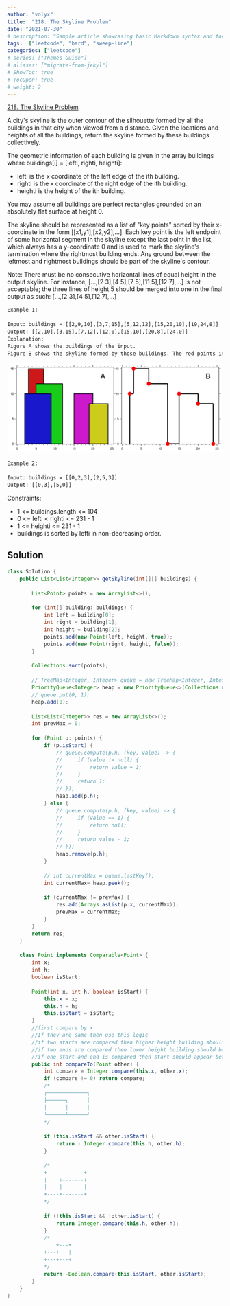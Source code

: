 ```yaml
---
author: "volyx"
title:  "218. The Skyline Problem"
date: "2021-07-30"
# description: "Sample article showcasing basic Markdown syntax and formatting for HTML elements."
tags:  ["leetcode", "hard", "sweep-line"]
categories: ["leetcode"]
# series: ["Themes Guide"]
# aliases: ["migrate-from-jekyl"]
# ShowToc: true
# TocOpen: true
# weight: 2
---
```


[218. The Skyline Problem](https://leetcode.com/problems/the-skyline-problem/)

A city's skyline is the outer contour of the silhouette formed by all the buildings in that city when viewed from a distance. Given the locations and heights of all the buildings, return the skyline formed by these buildings collectively.

The geometric information of each building is given in the array buildings where buildings[i] = [lefti, righti, heighti]:

- lefti is the x coordinate of the left edge of the ith building.
- righti is the x coordinate of the right edge of the ith building.
- heighti is the height of the ith building.

You may assume all buildings are perfect rectangles grounded on an absolutely flat surface at height 0.

The skyline should be represented as a list of "key points" sorted by their x-coordinate in the form [[x1,y1],[x2,y2],...]. Each key point is the left endpoint of some horizontal segment in the skyline except the last point in the list, which always has a y-coordinate 0 and is used to mark the skyline's termination where the rightmost building ends. Any ground between the leftmost and rightmost buildings should be part of the skyline's contour.

Note: There must be no consecutive horizontal lines of equal height in the output skyline. For instance, [...,[2 3],[4 5],[7 5],[11 5],[12 7],...] is not acceptable; the three lines of height 5 should be merged into one in the final output as such: [...,[2 3],[4 5],[12 7],...]

```txt
Example 1:

Input: buildings = [[2,9,10],[3,7,15],[5,12,12],[15,20,10],[19,24,8]]
Output: [[2,10],[3,15],[7,12],[12,0],[15,10],[20,8],[24,0]]
Explanation:
Figure A shows the buildings of the input.
Figure B shows the skyline formed by those buildings. The red points in figure B represent the key points in the output list.
```

![ex1](/images/2021-07-30-ex1.jpg)

```txt
Example 2:

Input: buildings = [[0,2,3],[2,5,3]]
Output: [[0,3],[5,0]]
```

Constraints:

- 1 <= buildings.length <= 104
- 0 <= lefti < righti <= 231 - 1
- 1 <= heighti <= 231 - 1
- buildings is sorted by lefti in non-decreasing order.

## Solution

```java
class Solution {
    public List<List<Integer>> getSkyline(int[][] buildings) {
        
        List<Point> points = new ArrayList<>();
        
        for (int[] building: buildings) {
            int left = building[0];
            int right = building[1];
            int height = building[2];
            points.add(new Point(left, height, true));
            points.add(new Point(right, height, false));
        }
        
        Collections.sort(points);
        
        // TreeMap<Integer, Integer> queue = new TreeMap<Integer, Integer>();
        PriorityQueue<Integer> heap = new PriorityQueue<>(Collections.reverseOrder());
        // queue.put(0, 1);
        heap.add(0);
        
        List<List<Integer>> res = new ArrayList<>();
        int prevMax = 0;
        
        for (Point p: points) {
            if (p.isStart) {
                // queue.compute(p.h, (key, value) -> {
                //     if (value != null) {
                //         return value + 1;
                //     } 
                //     return 1;
                // });
                heap.add(p.h);
            } else {
                // queue.compute(p.h, (key, value) -> {
                //     if (value == 1) {
                //         return null;
                //     }
                //     return value - 1;
                // });
                heap.remove(p.h);
            }
            
            // int currentMax = queue.lastKey();
            int currentMax= heap.peek();
            
            if (currentMax != prevMax) {
                res.add(Arrays.asList(p.x, currentMax));
                prevMax = currentMax;
            }
        }   
        return res;
    }
    
    class Point implements Comparable<Point> {
        int x;
        int h;
        boolean isStart;
        
        Point(int x, int h, boolean isStart) {
            this.x = x;
            this.h = h;
            this.isStart = isStart;
        }
        //first compare by x.
        //If they are same then use this logic
        //if two starts are compared then higher height building should be picked first
        //if two ends are compared then lower height building should be picked first
        //if one start and end is compared then start should appear before end
        public int compareTo(Point other) {
            int compare = Integer.compare(this.x, other.x);
            if (compare != 0) return compare;
            /*
            ┌─────────────┐
            ├──────┐      │
            │      │      │
            └──────┴──────┘
            */
            
            if (this.isStart && other.isStart) {
                return - Integer.compare(this.h, other.h);
            }
            
            /*
            +------------+
            |    +-------+
            |    |       |
            +----+-------+
            */
            
            if (!this.isStart && !other.isStart) {
                return Integer.compare(this.h, other.h);
            }
            /*
                +---+
            +---+   |
            +---+---+
            */
            return -Boolean.compare(this.isStart, other.isStart);
        }
    }
}
```
